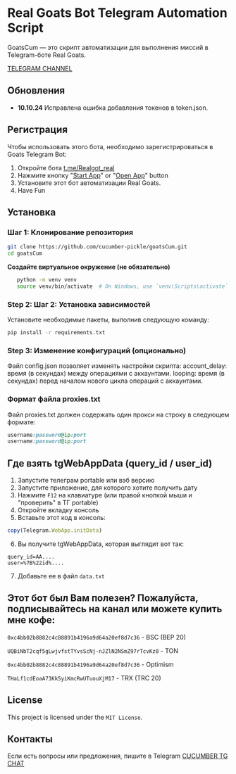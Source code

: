 # Real Goats Bot Telegram Automation Script

GoatsСum — это скрипт автоматизации для выполнения миссий в Telegram-боте Real Goats. 

[TELEGRAM CHANNEL](https://t.me/cucumber_scripts)

## Обновления
- **10.10.24** Исправлена ошибка добавления токенов в token.json.

## Регистрация

Чтобы использовать этого бота, необходимо зарегистрироваться в Goats Telegram Bot:

1. Откройте бота [t.me/Realgot_real](https://t.me/realgoats_bot/run?startapp=754d1e37-4a72-4a04-8a35-81eb362eba61)
2. Нажмите кнопку "[Start App](https://t.me/realgoats_bot/run?startapp=754d1e37-4a72-4a04-8a35-81eb362eba61)" or "[Open App]([url](https://t.me/realgoats_bot/run?startapp=754d1e37-4a72-4a04-8a35-81eb362eba61))" button
3. Установите этот бот автоматизации Real Goats.
4. Have Fun 

## Установка

### Шаг 1: Клонирование репозитория
```bash
git clone https://github.com/cucumber-pickle/goatsCum.git
cd goatsCum
```
**Создайте виртуальное окружение (не обязательно)**

 ```bash
    python -m venv venv
    source venv/bin/activate  # On Windows, use `venv\Scripts\activate`
 ```
### Step 2: Шаг 2: Установка зависимостей
Установите необходимые пакеты, выполнив следующую команду:

```bash
pip install -r requirements.txt
```

### Step 3: Изменение конфигураций (опционально)
Файл config.json позволяет изменять настройки скрипта:
account_delay: время (в секундах) между операциями с аккаунтами.
looping: время (в секундах) перед началом нового цикла операций с аккаунтами.


### Формат файла proxies.txt
Файл proxies.txt должен содержать один прокси на строку в следующем формате:

```ruby
username:password@ip:port
username:password@ip:port
```

## Где взять tgWebAppData (query_id / user_id)

1. Запустите телеграм portable или вэб версию
2. Запустите приложение, для которого хотите получить дату
3. Нажмите `F12` на клавиатуре (или правой кнопкой мыши и "проверить" в ТГ portable)
4. Откройте вкладку консоль
5. Вставьте этот код в консоль:

```javascript
copy(Telegram.WebApp.initData)
```

6. Вы получите tgWebAppData, которая выглядит вот так:

```
query_id=AA....
user=%7B%22id%....
```
7. Добавьте ее в файл `data.txt` 


## Этот бот был Вам полезен? Пожалуйста, подписывайтесь на канал или можете купить мне кофе: 
``` 0xc4bb02b8882c4c88891b4196a9d64a20ef8d7c36 ``` - BSC (BEP 20)

``` UQBiNbT2cqf5gLwjvfstTYvsScNj-nJZlN2NSmZ97rTcvKz0 ``` - TON

``` 0xc4bb02b8882c4c88891b4196a9d64a20ef8d7c36 ``` - Optimism

``` THaLf1cdEoaA73Kk5yiKmcRwUTuouXjM17 ``` - TRX (TRC 20)

## License
This project is licensed under the `MIT License`.

## Контакты
Если есть вопросы или предложения, пишите в Telegram  [CUCUMBER TG CHAT](https://t.me/cucumber_scripts_chat)